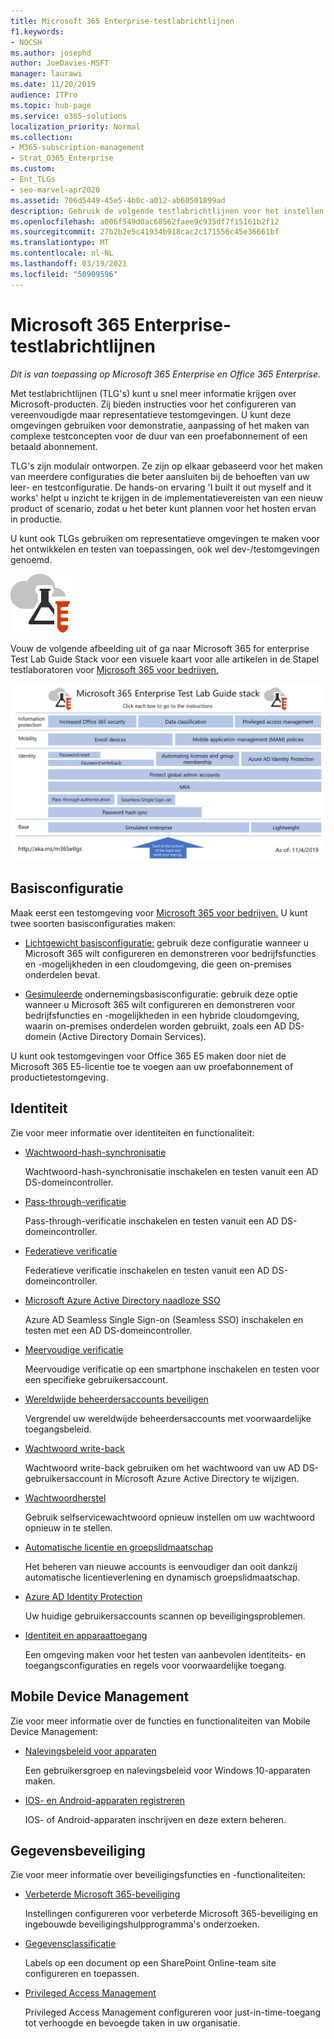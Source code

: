 ```yaml
---
title: Microsoft 365 Enterprise-testlabrichtlijnen
f1.keywords:
- NOCSH
ms.author: josephd
author: JoeDavies-MSFT
manager: laurawi
ms.date: 11/20/2019
audience: ITPro
ms.topic: hub-page
ms.service: o365-solutions
localization_priority: Normal
ms.collection:
- M365-subscription-management
- Strat_O365_Enterprise
ms.custom:
- Ent_TLGs
- seo-marvel-apr2020
ms.assetid: 706d5449-45e5-4b0c-a012-ab60501899ad
description: Gebruik de volgende testlabrichtlijnen voor het instellen van een demonstratie, testen van concept of ontwikkelomgevingen voor Microsoft 365 Enterprise.
ms.openlocfilehash: a006f549d0ac68562faee9c935df7f15161b2f12
ms.sourcegitcommit: 27b2b2e5c41934b918cac2c171556c45e36661bf
ms.translationtype: MT
ms.contentlocale: nl-NL
ms.lasthandoff: 03/19/2021
ms.locfileid: "50909596"
---
```

# <a name="microsoft-365-for-enterprise-test-lab-guides"></a>Microsoft 365 Enterprise-testlabrichtlijnen

*Dit is van toepassing op Microsoft 365 Enterprise en Office 365 Enterprise.*

Met testlabrichtlijnen (TLG's) kunt u snel meer informatie krijgen over Microsoft-producten. Zij bieden instructies voor het configureren van vereenvoudigde maar representatieve testomgevingen. U kunt deze omgevingen gebruiken voor demonstratie, aanpassing of het maken van complexe testconcepten voor de duur van een proefabonnement of een betaald abonnement.

TLG's zijn modulair ontworpen. Ze zijn op elkaar gebaseerd voor het maken van meerdere configuraties die beter aansluiten bij de behoeften van uw leer- en testconfiguratie. De hands-on ervaring 'I built it out myself and it works' helpt u inzicht te krijgen in de implementatievereisten van een nieuw product of scenario, zodat u het beter kunt plannen voor het hosten ervan in productie.

U kunt ook TLGs gebruiken om representatieve omgevingen te maken voor het ontwikkelen en testen van toepassingen, ook wel dev-/testomgevingen genoemd.
  
![Testlabrichtlijnen voor de Microsoft-cloud](../media/m365-enterprise-test-lab-guides/cloud-tlg-icon.png)

Vouw de volgende afbeelding uit of ga naar Microsoft 365 for enterprise Test Lab Guide Stack voor een visuele kaart voor alle artikelen in de Stapel testlaboratoren voor [Microsoft 365 voor bedrijven.](../downloads/Microsoft365EnterpriseTLGStack.pdf)

[![Microsoft 365 Enterprise-testlabrichtlijnen-stack](../media/m365-enterprise-test-lab-guides/microsoft-365-enterprise-tlg-stack.png)](../downloads/Microsoft365EnterpriseTLGStack.pdf)

## <a name="base-configuration"></a>Basisconfiguratie

Maak eerst een testomgeving voor [Microsoft 365 voor bedrijven.](/microsoft-365-enterprise/) U kunt twee soorten basisconfiguraties maken:

- [Lichtgewicht basisconfiguratie:](lightweight-base-configuration-microsoft-365-enterprise.md) gebruik deze configuratie wanneer u Microsoft 365 wilt configureren en demonstreren voor bedrijfsfuncties en -mogelijkheden in een cloudomgeving, die geen on-premises onderdelen bevat.

- [Gesimuleerde](simulated-ent-base-configuration-microsoft-365-enterprise.md) ondernemingsbasisconfiguratie: gebruik deze optie wanneer u Microsoft 365 wilt configureren en demonstreren voor bedrijfsfuncties en -mogelijkheden in een hybride cloudomgeving, waarin on-premises onderdelen worden gebruikt, zoals een AD DS-domein (Active Directory Domain Services).

U kunt ook testomgevingen voor Office 365 E5 maken door niet de Microsoft 365 E5-licentie toe te voegen aan uw proefabonnement of productietestomgeving.
    
## <a name="identity"></a>Identiteit

Zie voor meer informatie over identiteiten en functionaliteit:

- [Wachtwoord-hash-synchronisatie](password-hash-sync-m365-ent-test-environment.md)
  
   Wachtwoord-hash-synchronisatie inschakelen en testen vanuit een AD DS-domeincontroller.

- [Pass-through-verificatie](pass-through-auth-m365-ent-test-environment.md)
  
   Pass-through-verificatie inschakelen en testen vanuit een AD DS-domeincontroller.

- [Federatieve verificatie](federated-identity-for-your-microsoft-365-dev-test-environment.md)
  
   Federatieve verificatie inschakelen en testen vanuit een AD DS-domeincontroller.

- [Microsoft Azure Active Directory naadloze SSO](single-sign-on-m365-ent-test-environment.md)
  
   Azure AD Seamless Single Sign-on (Seamless SSO) inschakelen en testen met een AD DS-domeincontroller.

- [Meervoudige verificatie](multi-factor-authentication-microsoft-365-test-environment.md)
  
   Meervoudige verificatie op een smartphone inschakelen en testen voor een specifieke gebruikersaccount.

- [Wereldwijde beheerdersaccounts beveiligen](protect-global-administrator-accounts-microsoft-365-test-environment.md)

   Vergrendel uw wereldwijde beheerdersaccounts met voorwaardelijke toegangsbeleid.

- [Wachtwoord write-back](password-writeback-m365-ent-test-environment.md)

   Wachtwoord write-back gebruiken om het wachtwoord van uw AD DS-gebruikersaccount in Microsoft Azure Active Directory te wijzigen.

- [Wachtwoordherstel](password-reset-m365-ent-test-environment.md)

   Gebruik selfservicewachtwoord opnieuw instellen om uw wachtwoord opnieuw in te stellen.

- [Automatische licentie en groepslidmaatschap](automate-licenses-group-membership-microsoft-365-test-environment.md)

   Het beheren van nieuwe accounts is eenvoudiger dan ooit dankzij automatische licentieverlening en dynamisch groepslidmaatschap.

- [Azure AD Identity Protection](azure-ad-identity-protection-microsoft-365-test-environment.md)

   Uw huidige gebruikersaccounts scannen op beveiligingsproblemen.

- [Identiteit en apparaattoegang](identity-device-access-m365-test-environment.md)

   Een omgeving maken voor het testen van aanbevolen identiteits- en toegangsconfiguraties en regels voor voorwaardelijke toegang.

## <a name="mobile-device-management"></a>Mobile Device Management

Zie voor meer informatie over de functies en functionaliteiten van Mobile Device Management:

- [Nalevingsbeleid voor apparaten](mam-policies-for-your-microsoft-365-enterprise-dev-test-environment.md)
    
   Een gebruikersgroep en nalevingsbeleid voor Windows 10-apparaten maken.
    
- [IOS- en Android-apparaten registreren](enroll-ios-and-android-devices-in-your-microsoft-enterprise-365-dev-test-environ.md)
   
   IOS- of Android-apparaten inschrijven en deze extern beheren.

## <a name="information-protection"></a>Gegevensbeveiliging

Zie voor meer informatie over beveiligingsfuncties en -functionaliteiten:

- [Verbeterde Microsoft 365-beveiliging](increased-o365-security-microsoft-365-enterprise-dev-test-environment.md)
    
   Instellingen configureren voor verbeterde Microsoft 365-beveiliging en ingebouwde beveiligingshulpprogramma's onderzoeken.
  
- [Gegevensclassificatie](data-classification-microsoft-365-enterprise-dev-test-environment.md)
    
   Labels op een document op een SharePoint Online-team site configureren en toepassen.
    
- [Privileged Access Management](privileged-access-microsoft-365-enterprise-dev-test-environment.md)
    
   Privileged Access Management configureren voor just-in-time-toegang tot verhoogde en bevoegde taken in uw organisatie.